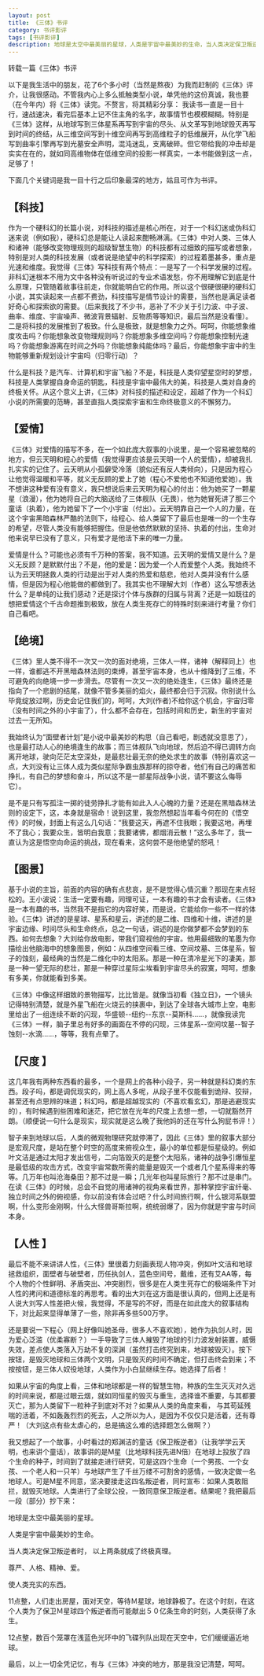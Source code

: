 ```yaml
---
layout: post
title: 《三体》书评
category: 书评影评
tags: [书评影评]
description: 地球是太空中最美丽的星球，人类是宇宙中最美妙的生命，当人类决定保卫叛逆者时，以上两条就成了终极真理。尊严、人格、精神、爱，使人类充实的东西。
---
```


转载一篇《三体》书评

以下是我生活中的朋友，花了6个多小时（当然是熬夜）为我而赶制的《三体》评介，让我很感动。不管我内心上多么抵触类型小说，单凭他的这份真诚，我也要（在今年内）将《三体》读完。不赘言，将其精彩分享： 我读书一直是一目十行，速战速决，看完后基本上记不住主角的名字，故事情节也模模糊糊。特别是《三体》这样，从地球写到三体星系再写到宇宙的尽头、从文革写到地球毁灭再写到时间的终结，从三维空间写到十维空间再写到高维粒子的低维展开，从化学飞船写到曲率引擎再写到光墓安全声明，混沌迷乱，支离破碎。但它带给我的冲击却是实实在在的，就如同高维物体在低维空间的投影一样真实，一本书能做到这一点，足够了！

下面几个关键词是我一目十行之后印象最深的地方，姑且可作为书评。

## 【科技】

作为一个硬科幻的长篇小说，对科技的描述是核心所在，对于一个科幻迷或伪科幻迷来说（例如我），硬科幻总是能让人读起来酣畅淋漓。《三体》中对人类、三体人和诸神（能够改变物理规则的超级智慧生物）的科技都有过细致的描写或者想象，特别是对人类的科技发展（或者说是绝望中的科学探索）的过程着墨甚多，重点是光速和维度。我觉得《三体》写科技有两个特点：一是写了一个科学发展的过程。非科幻迷根本不用为文中各种没有听说过的专业术语发愁，你不用理解它到底是什么原理，只管随着故事往前走，你就能明白它的作用。所以这个很硬很硬的硬科幻小说，其实读起来一点都不费劲，科技描写是情节设计的需要，当然也是满足读者好奇心和探索欲的需要。（后来我找了不少书，恶补了不少关于引力波、中子波、曲率、维度、宇宙噪声、微波背景辐射、反物质等等知识，最后当然是没看懂）。二是将科技的发展推到了极致。什么是极致，就是想象力之外。呵呵，你能想象维度攻击吗？你能想象改变物理规则吗？你能想象多维空间吗？你能想象控制光速吗？你能想象游离在时间之外吗？你能想象纯能体吗？最后，你能想象宇宙中的生物能够重新规划设计宇宙吗（归零行动）？

什么是科技？是汽车、计算机和宇宙飞船？不是，科技是人类仰望星空时的梦想，科技是人类掌握自身命运的钥匙，科技是宇宙中最伟大的美，科技是人类对自身的终极关怀。从这个意义上讲，《三体》对科技的描述和设定，超越了作为一个科幻小说的所需要的范畴，甚至直指人类探索宇宙和生命终极意义的不懈努力。 

## 【爱情】 

《三体》对爱情的描写不多，在一个如此庞大叙事的小说里，是一个容易被忽略的地方，但云天明和程心的爱情（我觉得更应该是云天明一个人的爱情），却被我扎扎实实的记住了。云天明从小孤僻受冷落（貌似还有反人类倾向），只是因为程心让他觉得温暖和平等，就义无反顾的爱上了她（程心不爱他也不知道他爱她）。我不想讲这种爱有没有意义，我只想说后来云天明为程心的付出：他为她买了一颗星星（浪漫），他为她将自己的大脑送给了三体舰队（无畏），他为她冒死讲了那三个童话（执着），他为她留下了一个小宇宙（付出）。云天明靠自己一个人的力量，在这个宇宙黑暗森林严酷的法则下，给程心、给人类留下了最后也是唯一的一个生存的希望，尽管人类没有能够把握住。但是他依然默默的坚持、执着的付出，生命对他来说早已没有了意义，只有爱才是他活下来的唯一力量。

爱情是什么？可能也必须有千万种的答案，我不知道。云天明的爱情又是什么？是义无反顾？是默默付出？不是，他的爱是：因为爱一个人而爱整个人类。我始终不认为云天明拯救人类的行动是出于对人类的热爱和慈悲，他对人类并没有什么感情，但是因为程心他能做的都做到了。我其实也不理解大刘（作者）这么写想表达什么？是单纯的让我们感动？还是探讨个体与族群的归属与背离？还是一如既往的想把爱情这个千古命题推到极致，放在人类生死存亡的特殊时刻来进行考量？你们自己看吧。

## 【绝境】

《三体》里人类不得不一次又一次的面对绝境，三体人一样，诸神（解释同上）也一样，谁都逃不开黑暗森林法则的束缚，甚至宇宙本身，也从十维降到了三维，不可避免的向绝境一步一步滑去。尽管有一次又一次的绝处逢生，《三体》最终还是指向了一个悲剧的结尾，就像不管多美丽的焰火，最终都会归于沉寂。你别说什么毕竟绽放过啊，历史会记住我们的，呵呵，大刘(作者)不给你这个机会，宇宙归零（没有时间之外的小宇宙了），什么都不会存在，包括时间和历史，新生的宇宙对过去一无所知。

我始终认为“面壁者计划”是小说中最美妙的构思（自己看吧，剧透就没意思了），也是最打动人心的绝境逢生的故事；而三体舰队飞向地球，然后迫不得已调转方向离开地球，驶向茫茫太空深处，是最悲壮最无奈的绝处求生的故事（特别喜欢这一点，大刘没有让三体人成为类似星际争霸虫族那样的掠夺者，他们有自己的痛苦和挣扎，有自己的梦想和奋斗，所以这不是一部星际战争小说，请不要这么侮辱它）。

是不是只有写孤注一掷的徒劳挣扎才能有如此入人心魄的力量？还是在黑暗森林法则的设定下，这，本身就是宿命！说到这里，我忽然想起当年看今何在的《悟空传》的时候，封面上有这么几句话：“我要这天，再遮不住我眼；我要这地，再埋不了我心；我要众生，皆明白我意；我要诸佛，都烟消云散！”这么多年了，我一直认为这是悟空向命运的挑战，现在看来，这何尝不是他绝望的怒吼！

## 【图景】

基于小说的主旨，前面的内容的确有点悲哀，是不是觉得心情沉重？那现在来点轻松的。王小波说：生活一定要有趣，同理可证，一本有趣的书才会有读者。《三体》是一本有趣的书，当然我不是指它的内容好笑，而是说，它能给你一些不一样的体验。《三体》讲述的是星球、星系和星云，讲述的是二维、四维和十维，讲述的是宇宙边缘、时间尽头和生命终点，总之一句话，讲述的是你做梦都不会梦到的东西。如何去想象？大刘给你放电影，带我们窥视他的宇宙。他用最细致的笔墨为你描绘出他脑海中的想象图景，例如：从四维空间看三维、空间坟墓、三体星系，智子的蚀刻，最经典的当然是二维化中的太阳系。那是一种在清冷星光下的凄美，那是一种一望无际的悲壮，那是一种穿过星际尘埃看到宇宙尽头的寂寞，呵呵，想象有多美，你就能看到多美。

《三体》中像这样细致的景物描写，比比皆是。就像当初看《独立日》，一个镜头记得特别清楚，就是外星飞船在火烧云的挟裹中，到达了全球各大城市上空，电影里给出了一组连续不断的闪现，华盛顿--纽约--东京--莫斯科……，就像我读完《三体》一样，脑子里总有好多的画面在不停的闪现，三体星系--空间坟墓--智子蚀刻--水滴……，等等，我有点晕了。

## 【尺度 】

这几年我有两种东西看的最多，一个是网上的各种小段子，另一种就是科幻类的东西。段子吗，都是调侃现实的，网上高人多呢，从段子里不仅能看到诡辩、狡辩，甚至还有点思辨的味道；科幻吗，都是超越现实的（不喜欢看玄幻，那是逃避现实的），有时候遇到些困难和迷茫，把它放在光年的尺度上去想一想，一切就豁然开朗。（顺便说一句什么是现实，现实就是这么晚了我他妈的还在写什么狗屁书评！）

智子来到地球以后，人类的微观物理研究就停滞了，因此《三体》里的叙事大部分是宏观尺度，是站在整个时空的高度来俯视众生，最小的单位都是恒星级的。例如叶文洁是通过太阳才发出信号，二向箔毁灭的是整个太阳系，诸神的战争引爆恒星是最低级的攻击方式，改变宇宙常数所需的能量是毁灭一个或者几个星系得来的等等。几万年也叫沧海桑田？那不过是一瞬；几光年也叫星际旅行？那不过是串门。在读《三体》的时候，总会不自觉的用诸神的视角来看世界，那种掌控宇宙纤毫、独立时间之外的俯视感，你以前没有体会过吧？什么时间旅行啊，什么银河系联盟啊，什么变形金刚啊，什么大怪兽哥斯拉啊，统统弱爆了，因为你就是宇宙与时间本身。

## 【人性 】

最后不能不来讲讲人性，《三体》里很着力刻画表现人物冲突，例如叶文洁和地球拯救组织，面壁者与破壁者，历任执剑人，蓝色空间号，戴维，还有艾AA等，每个人物的个性鲜明、矛盾突出、冲突剧烈，很多是在人类生死存亡的极端条件下对人性的拷问和道德标准的再思考。看的出大刘在这方面是很认真的，但网上还是有人说大刘写人性差把火候，我觉得，不是写的不好，而是在如此庞大的叙事结构下，对比起来显得单薄了一些，除非再多些500万字。

还是要说一下程心（网上好像叫她圣母，很多人不喜欢她），她作为执剑人时，因为爱心泛滥（优柔寡断？）一手导致了三体人摧毁了地球的引力波发射装置，威慑失效，差点使人类落入万劫不复的深渊（虽然打击终究到来，地球被毁灭）。按下按钮，是毁灭地球和三体两个文明，只是毁灭的时间不确定，但打击终会到来；不按按钮，是三体人奴役地球，人类作为小白鼠继续生存。她选择了后者！

如果从宇宙的角度上看，三体和地球都是一样的智慧生物，种族的生生灭灭对久远的时间来说，都是过眼云烟，就如同恒星的毁灭与重生，选择谁不重要，与其都要灭亡，那为人类留下一粒种子到底对不对？如果从人类的角度来看， 与其苟延残喘的活着，不如轰轰烈烈的死去，人之所以为人，是因为不仅仅只是活着，还有尊严！（大刘这点有些太虐心的，总是搞这么难的选择题怎么做啊？）

我又想起了一个故事，小时看过的郑渊洁的童话《保卫叛逆者》（让我学学云天明，也来讲个童话），故事讲的是M星（比地球科技先进N倍）在地球上投放了四个生命的种子，时间到了就接走进行研究，可是这四个生命（一个男孩、一个女孩、一个老人和一只羊）与地球产生了千丝万缕不可割舍的感情，一致决定做一名地球人。可是M星不同意，坚决要接走这四名叛逆者，同时宣布：如果人类敢阻拦，就毁灭地球。人类进行了全球公投，一致同意保卫叛逆者。结果呢？我把最后一段（部分）抄下来：

地球是太空中最美丽的星球。

人类是宇宙中最美妙的生命。

当人类决定保卫叛逆者时， 以上两条就成了终极真理。

尊严、人格、精神、爱。

使人类充实的东西。

11点整，人们走出房屋，面对天空，等待Ｍ星球，地球静极了。在这个时刻，在这个人类为了保卫Ｍ星球四个叛逆者而可能献出５０亿条生命的时刻，人类获得了永生。

12点整，数百个笼罩在浅蓝色光环中的飞碟列队出现在天空中，它们缓缓逼近地球。

最后，以上一切全凭记忆，有与《三体》冲突的地方，那是我没记清楚，呵呵。